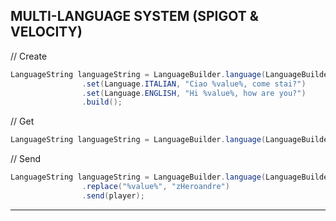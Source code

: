 ## MULTI-LANGUAGE SYSTEM  (SPIGOT & VELOCITY)

// Create
```java
LanguageString languageString = LanguageBuilder.language(LanguageBuilder.identifier(this, "hi-user"))
                .set(Language.ITALIAN, "Ciao %value%, come stai?")
                .set(Language.ENGLISH, "Hi %value%, how are you?")
                .build();
```

// Get
```java
LanguageString languageString = LanguageBuilder.language(LanguageBuilder.identifier(this, "hi-user"));
```

// Send
```java
LanguageString languageString = LanguageBuilder.language(LanguageBuilder.identifier(this, "hi-user"))
                .replace("%value%", "zHeroandre")
                .send(player);
```

----
